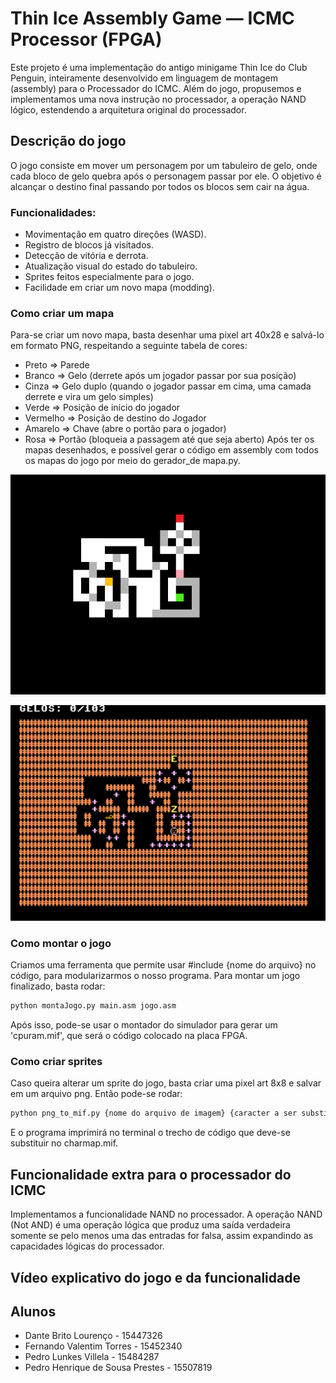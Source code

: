 # Thin Ice Assembly Game — ICMC Processor (FPGA)

Este projeto é uma implementação do antigo minigame Thin Ice do Club Penguin, inteiramente desenvolvido em linguagem de montagem (assembly) para o Processador do ICMC.
Além do jogo, propusemos e implementamos uma nova instrução no processador, a operação NAND lógico, estendendo a arquitetura original do processador.

## Descrição do jogo
O jogo consiste em mover um personagem por um tabuleiro de gelo, onde cada bloco de gelo quebra após o personagem passar por ele. O objetivo é alcançar o destino final passando por todos os blocos sem cair na água.

### Funcionalidades:
- Movimentação em quatro direções (WASD).
- Registro de blocos já visitados.
- Detecção de vitória e derrota.
- Atualização visual do estado do tabuleiro.
- Sprites feitos especialmente para o jogo.
- Facilidade em criar um novo mapa (modding).

### Como criar um mapa
Para-se criar um novo mapa, basta desenhar uma pixel art 40x28 e salvá-lo em formato PNG, respeitando a seguinte tabela de cores:
- Preto => Parede 
- Branco => Gelo (derrete após um jogador passar por sua posição)
- Cinza => Gelo duplo (quando o jogador passar em cima, uma camada derrete e vira um gelo simples)
- Verde => Posição de início do jogador
- Vermelho => Posição de destino do Jogador
- Amarelo => Chave (abre o portão para o jogador) 
- Rosa => Portão (bloqueia a passagem até que seja aberto)
Após ter os mapas desenhados, e possível gerar o código em assembly com todos os mapas do jogo por meio do gerador_de mapa.py.

![Imagem png do mapa](Images/image1.png)

![Mapa gerado no jogo](Images/image2.png)

### Como montar o jogo
Criamos uma ferramenta que permite usar #include {nome do arquivo} no código, para modularizarmos o nosso programa.
Para montar um jogo finalizado, basta rodar: 
```bash
python montaJogo.py main.asm jogo.asm
```
Após isso, pode-se usar o montador do simulador para gerar um 'cpuram.mif', que será o código colocado na placa FPGA.

### Como criar sprites
Caso queira alterar um sprite do jogo, basta criar uma pixel art 8x8 e salvar em um arquivo png.
Então pode-se rodar: 
```bash
python png_to_mif.py {nome do arquivo de imagem} {caracter a ser substituido}
```
E o programa imprimirá no terminal o trecho de código que deve-se substituir no charmap.mif.

## Funcionalidade extra para o processador do ICMC
Implementamos a funcionalidade NAND no processador. A operação NAND (Not AND) é uma operação lógica que produz uma saída verdadeira somente se pelo menos uma das entradas for falsa, assim expandindo as capacidades lógicas do processador.

## Vídeo explicativo do jogo e da funcionalidade


## Alunos
- Dante Brito Lourenço - 15447326
- Fernando Valentim Torres - 15452340
- Pedro Lunkes Villela - 15484287
- Pedro Henrique de Sousa Prestes - 15507819

